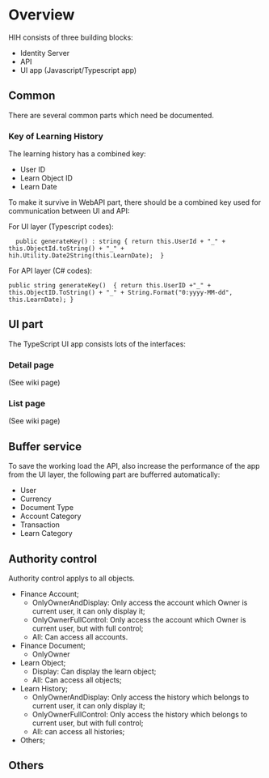 # Overview

HIH consists of three building blocks:
* Identity Server
* API
* UI app (Javascript/Typescript app)

## Common

There are several common parts which need be documented.

### Key of Learning History
The learning history has a combined key:
* User ID
* Learn Object ID
* Learn Date

To make it survive in WebAPI part, there should be a combined key used for communication between UI and API:

For UI layer (Typescript codes):

`   public generateKey() : string {
        return this.UserId + "_" + this.ObjectId.toString() + "_" + hih.Utility.Date2String(this.LearnDate); 
    }
`

For API layer (C# codes):

`
public string generateKey() 
{
    return this.UserID +"_" + this.ObjectID.ToString() + "_" + String.Format("0:yyyy-MM-dd", this.LearnDate);
}
`

## UI part

The TypeScript UI app consists lots of the interfaces:

### Detail page

(See wiki page)

### List page

(See wiki page)

## Buffer service

To save the working load the API, also increase the performance of the app from the UI layer, the following part are bufferred automatically:
* User
* Currency
* Document Type
* Account Category
* Transaction
* Learn Category


## Authority control

Authority control applys to all objects.

* Finance Account; 
    - OnlyOwnerAndDisplay: Only access the account which Owner is current user, it can only display it;
    - OnlyOwnerFullControl: Only access the account which Owner is current user, but with full control;
    - All: Can access all accounts.
* Finance Document;
    - OnlyOwner
* Learn Object;
    - Display: Can display the learn object;
    - All: Can access all objects;
* Learn History;
    - OnlyOwnerAndDisplay: Only access the history which belongs to current user, it can only display it;
    - OnlyOwnerFullControl: Only access the history which belongs to current user, but with full control;
    - All: can access all histories;
* Others;

## Others




